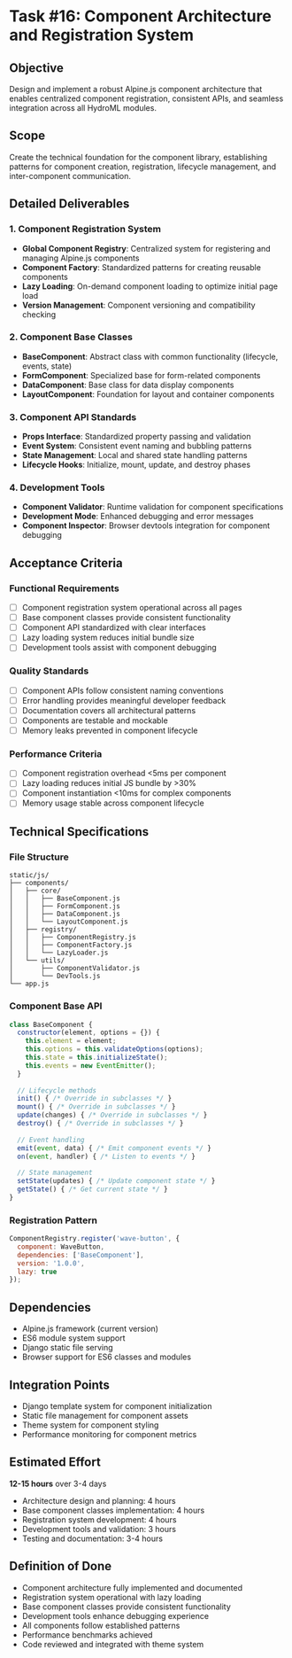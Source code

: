 # Task #16: Component Architecture and Registration System

## Objective
Design and implement a robust Alpine.js component architecture that enables centralized component registration, consistent APIs, and seamless integration across all HydroML modules.

## Scope
Create the technical foundation for the component library, establishing patterns for component creation, registration, lifecycle management, and inter-component communication.

## Detailed Deliverables

### 1. Component Registration System
- **Global Component Registry**: Centralized system for registering and managing Alpine.js components
- **Component Factory**: Standardized patterns for creating reusable components
- **Lazy Loading**: On-demand component loading to optimize initial page load
- **Version Management**: Component versioning and compatibility checking

### 2. Component Base Classes
- **BaseComponent**: Abstract class with common functionality (lifecycle, events, state)
- **FormComponent**: Specialized base for form-related components
- **DataComponent**: Base class for data display components
- **LayoutComponent**: Foundation for layout and container components

### 3. Component API Standards
- **Props Interface**: Standardized property passing and validation
- **Event System**: Consistent event naming and bubbling patterns
- **State Management**: Local and shared state handling patterns
- **Lifecycle Hooks**: Initialize, mount, update, and destroy phases

### 4. Development Tools
- **Component Validator**: Runtime validation for component specifications
- **Development Mode**: Enhanced debugging and error messages
- **Component Inspector**: Browser devtools integration for component debugging

## Acceptance Criteria

### Functional Requirements
- [ ] Component registration system operational across all pages
- [ ] Base component classes provide consistent functionality
- [ ] Component API standardized with clear interfaces
- [ ] Lazy loading system reduces initial bundle size
- [ ] Development tools assist with component debugging

### Quality Standards
- [ ] Component APIs follow consistent naming conventions
- [ ] Error handling provides meaningful developer feedback
- [ ] Documentation covers all architectural patterns
- [ ] Components are testable and mockable
- [ ] Memory leaks prevented in component lifecycle

### Performance Criteria
- [ ] Component registration overhead <5ms per component
- [ ] Lazy loading reduces initial JS bundle by >30%
- [ ] Component instantiation <10ms for complex components
- [ ] Memory usage stable across component lifecycle

## Technical Specifications

### File Structure
```
static/js/
├── components/
│   ├── core/
│   │   ├── BaseComponent.js
│   │   ├── FormComponent.js
│   │   ├── DataComponent.js
│   │   └── LayoutComponent.js
│   ├── registry/
│   │   ├── ComponentRegistry.js
│   │   ├── ComponentFactory.js
│   │   └── LazyLoader.js
│   └── utils/
│       ├── ComponentValidator.js
│       └── DevTools.js
└── app.js
```

### Component Base API
```javascript
class BaseComponent {
  constructor(element, options = {}) {
    this.element = element;
    this.options = this.validateOptions(options);
    this.state = this.initializeState();
    this.events = new EventEmitter();
  }
  
  // Lifecycle methods
  init() { /* Override in subclasses */ }
  mount() { /* Override in subclasses */ }
  update(changes) { /* Override in subclasses */ }
  destroy() { /* Override in subclasses */ }
  
  // Event handling
  emit(event, data) { /* Emit component events */ }
  on(event, handler) { /* Listen to events */ }
  
  // State management
  setState(updates) { /* Update component state */ }
  getState() { /* Get current state */ }
}
```

### Registration Pattern
```javascript
ComponentRegistry.register('wave-button', {
  component: WaveButton,
  dependencies: ['BaseComponent'],
  version: '1.0.0',
  lazy: true
});
```

## Dependencies
- Alpine.js framework (current version)
- ES6 module system support
- Django static file serving
- Browser support for ES6 classes and modules

## Integration Points
- Django template system for component initialization
- Static file management for component assets
- Theme system for component styling
- Performance monitoring for component metrics

## Estimated Effort
**12-15 hours** over 3-4 days
- Architecture design and planning: 4 hours
- Base component classes implementation: 4 hours
- Registration system development: 4 hours
- Development tools and validation: 3 hours
- Testing and documentation: 3-4 hours

## Definition of Done
- Component architecture fully implemented and documented
- Registration system operational with lazy loading
- Base component classes provide consistent functionality
- Development tools enhance debugging experience
- All components follow established patterns
- Performance benchmarks achieved
- Code reviewed and integrated with theme system